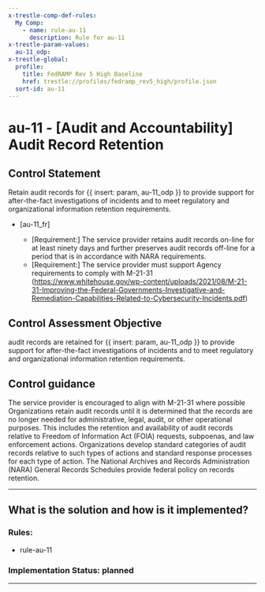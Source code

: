 ```yaml
---
x-trestle-comp-def-rules:
  My Comp:
    - name: rule-au-11
      description: Rule for au-11
x-trestle-param-values:
  au-11_odp:
x-trestle-global:
  profile:
    title: FedRAMP Rev 5 High Baseline
    href: trestle://profiles/fedramp_rev5_high/profile.json
  sort-id: au-11
---
```


# au-11 - \[Audit and Accountability\] Audit Record Retention

## Control Statement

Retain audit records for {{ insert: param, au-11_odp }} to provide support for after-the-fact investigations of incidents and to meet regulatory and organizational information retention requirements.

- \[au-11_fr\]

  - \[Requirement:\] The service provider retains audit records on-line for at least ninety days and further preserves audit records off-line for a period that is in accordance with NARA requirements.
  - \[Requirement:\] The service provider must support Agency requirements to comply with M-21-31 (https://www.whitehouse.gov/wp-content/uploads/2021/08/M-21-31-Improving-the-Federal-Governments-Investigative-and-Remediation-Capabilities-Related-to-Cybersecurity-Incidents.pdf)

## Control Assessment Objective

audit records are retained for {{ insert: param, au-11_odp }} to provide support for after-the-fact investigations of incidents and to meet regulatory and organizational information retention requirements.

## Control guidance

The service provider is encouraged to align with M-21-31 where possible
Organizations retain audit records until it is determined that the records are no longer needed for administrative, legal, audit, or other operational purposes. This includes the retention and availability of audit records relative to Freedom of Information Act (FOIA) requests, subpoenas, and law enforcement actions. Organizations develop standard categories of audit records relative to such types of actions and standard response processes for each type of action. The National Archives and Records Administration (NARA) General Records Schedules provide federal policy on records retention.

______________________________________________________________________

## What is the solution and how is it implemented?

<!-- For implementation status enter one of: implemented, partial, planned, alternative, not-applicable -->

<!-- Note that the list of rules under ### Rules: is read-only and changes will not be captured after assembly to JSON -->

<!-- Add control implementation description here for control: au-11 -->

### Rules:

  - rule-au-11

### Implementation Status: planned

______________________________________________________________________
